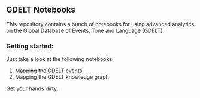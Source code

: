## GDELT Notebooks

This repository contains a bunch of notebooks for using advanced analytics on the Global Database of Events, Tone and Language (GDELT).

### Getting started:

Just take a look at the following notebooks:

1. Mapping the GDELT events
2. Mapping the GDELT knowledge graph

Get your hands dirty.
